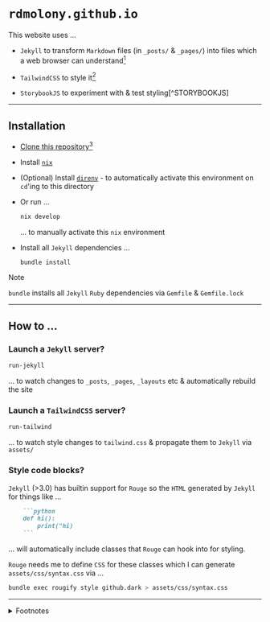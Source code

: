 # `rdmolony.github.io`

This website uses ...

- `Jekyll` to transform `Markdown` files (in `_posts/` & `_pages/`) into files which a web browser can understand[^JEKYLL]

- `TailwindCSS` to style it[^TAILWINDCSS]

- `StorybookJS` to experiment with & test styling[^STORYBOOKJS]

---

## Installation

- [Clone this repository](https://docs.github.com/en/repositories/creating-and-managing-repositories/cloning-a-repository)[^GITHUB]

- Install [`nix`](https://github.com/DeterminateSystems/nix-installer)

- (Optional) Install [`direnv`](https://direnv.net/) - to automatically activate this environment on `cd`'ing to this directory

- Or run ...

    ```sh
    nix develop
    ```
    ... to manually activate this `nix` environment

- Install all `Jekyll` dependencies ...

    ```sh
    bundle install
    ```

> [!NOTE]
>  `bundle` installs all `Jekyll` `Ruby` dependencies via `Gemfile` & `Gemfile.lock` 

---

## How to ...

### Launch a `Jekyll` server?

```sh
run-jekyll
```

... to watch changes to `_posts`, `_pages`, `_layouts` etc & automatically rebuild the site

### Launch a `TailwindCSS` server?

```sh
run-tailwind
```

... to watch style changes to `tailwind.css` & propagate them to `Jekyll` via `assets/`


### Style code blocks?

`Jekyll` (>3.0) has builtin support for `Rouge` so the `HTML` generated by `Jekyll` for things like ...

```markdown
    ```python
    def hi():
        print("hi)
    ```
```

... will automatically include classes that `Rouge` can hook into for styling.

`Rouge` needs me to define `CSS` for these classes which I can generate `assets/css/syntax.css` via ...

```sh
bundle exec rougify style github.dark > assets/css/syntax.css
```

---

<details>
<summary>Footnotes</summary>

[^JEKYLL]:

    Each `Markdown` file in `_pages/` and `_posts/` contains both:
    
    - `Markdown` language specifying content. It allows me use special symbols (like `# Header`) instead of `HTML` (`<h1>Header</h1>`). This makes the content way more human readable in textual form.
    - `Liquid` language specifying everything else. It allows me to specify page metadata (like dates), or perform special operations like linking one page to multiple other pages.

    `Jekyll` understands both, and uses this understanding to transform transform these `Markdown` files into `HTML/CSS/Javascript`. Web browsers understand `HTML/CSS/Javascript`, humans, however, don't tend to find them particularly legible!

[^GITHUB]:

    I use [`git clone`](https://git-scm.com/) ...

    ```sh
    git clone git@github.com:rdmolony/rdmolony.github.io.git
    ```

    ... since I prefer to [authenticate with `GitHub` via `SSH`](https://docs.github.com/en/authentication/connecting-to-github-with-ssh)

[^TAILWINDCSS]:

    `TailwindCSS` is being used in an atypical manner here. Typically, one would use it alongside a frontend framework to let one specify style in components directly in component `class` attributes, and the file watcher then propagates these attributes from `JS/JSX/TS/TSX` files (etc) to a `CSS` file. 
    
    I'm using it here as one would normally use plain old `CSS`, by overriding top-level classes in a `CSS` file, since I find it to be a bit more concise as a language.
 
[STORYBOOKJS]:

    `StorybookJS` is a `Javascript` framework which enables [Component Driven Development](https://www.componentdriven.org/). I use it here to experiment with styling individual `HTML` elements (like buttons), and composing them into components. I also use it for catching UI regressions. 
